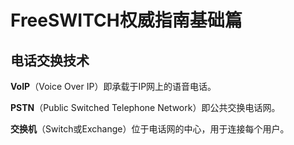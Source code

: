 # FreeSWITCH权威指南基础篇

## 电话交换技术

**VoIP**（Voice Over IP）即承载于IP网上的语音电话。

**PSTN**（Public Switched Telephone Network）即公共交换电话网。

**交换机**（Switch或Exchange）位于电话网的中心，用于连接每个用户。